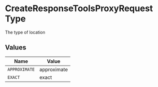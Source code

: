 # CreateResponseToolsProxyRequestType

The type of location


## Values

| Name          | Value         |
| ------------- | ------------- |
| `APPROXIMATE` | approximate   |
| `EXACT`       | exact         |